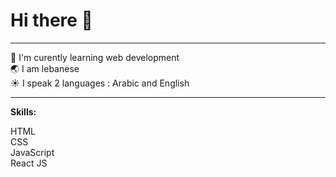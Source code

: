 # Hi there :wave:

---------------------------------------------------------------------------------------------------------------------------------------------------------------------------


:seedling: I'm curently learning web development 
<br/>
:earth_asia: I am lebanese
<br/>
:sunny: I speak 2 languages : Arabic and English
<br/>

---------------------------------------------------------------------------------------------------------------------------------------------------------------------------

<b>Skills: </b> 

HTML
<br/>
CSS
<br/>
JavaScript
<br/>
React JS

